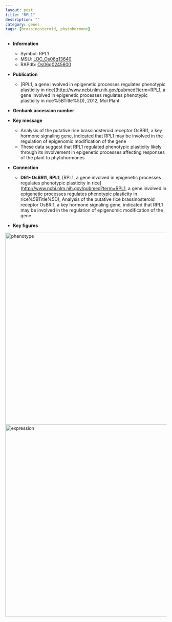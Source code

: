 ```yaml
---
layout: post
title: "RPL1"
description: ""
category: genes
tags: [brassinosteroid, phytohormone]
---
```


* **Information**  
    + Symbol: RPL1  
    + MSU: [LOC_Os06g13640](http://rice.plantbiology.msu.edu/cgi-bin/ORF_infopage.cgi?orf=LOC_Os06g13640)  
    + RAPdb: [Os06g0245600](http://rapdb.dna.affrc.go.jp/viewer/gbrowse_details/irgsp1?name=Os06g0245600)  

* **Publication**  
    + [RPL1, a gene involved in epigenetic processes regulates phenotypic plasticity in rice](http://www.ncbi.nlm.nih.gov/pubmed?term=RPL1, a gene involved in epigenetic processes regulates phenotypic plasticity in rice%5BTitle%5D), 2012, Mol Plant.

* **Genbank accession number**  

* **Key message**  
    + Analysis of the putative rice brassinosteroid receptor OsBRI1, a key hormone signaling gene, indicated that RPL1 may be involved in the regulation of epigenomic modification of the gene
    + These data suggest that RPL1 regulated phenotypic plasticity likely through its involvement in epigenetic processes affecting responses of the plant to phytohormones

* **Connection**  
    + __D61~OsBRI1__, __RPL1__, [RPL1, a gene involved in epigenetic processes regulates phenotypic plasticity in rice](http://www.ncbi.nlm.nih.gov/pubmed?term=RPL1, a gene involved in epigenetic processes regulates phenotypic plasticity in rice%5BTitle%5D), Analysis of the putative rice brassinosteroid receptor OsBRI1, a key hormone signaling gene, indicated that RPL1 may be involved in the regulation of epigenomic modification of the gene

* **Key figures**  
<img src="http://ricencode.github.io/images/RPL1.pheno.png" alt="phenotype"  style="width: 600px;"/>

<img src="http://ricencode.github.io/images/RPL1.exp.png" alt="expression"  style="width: 600px;"/>


